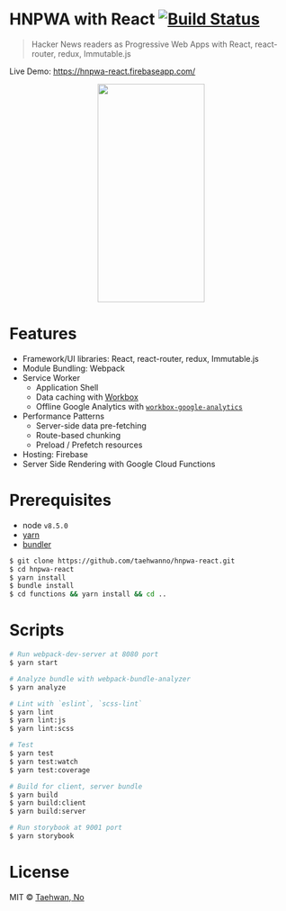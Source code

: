 # HNPWA with React [![Build Status](https://circleci.com/gh/taehwanno/hnpwa-react/tree/master.svg?style=shield&circle-token=3f589df40a8f9d6303dee73907fbf91f9c09cc38)](https://circleci.com/gh/taehwanno/hnpwa-react/tree/master)

> Hacker News readers as Progressive Web Apps with React, react-router, redux, Immutable.js

Live Demo: https://hnpwa-react.firebaseapp.com/

<div align="center">
  <img width="190" height="388" src="https://user-images.githubusercontent.com/7760903/31730158-0792a2c8-b46c-11e7-908c-1e0a3ad7e5bf.png">
</div>

# Features

- Framework/UI libraries: React, react-router, redux, Immutable.js
- Module Bundling: Webpack
- Service Worker
  - Application Shell
  - Data caching with [Workbox](https://workboxjs.org/)
  - Offline Google Analytics with [`workbox-google-analytics`](https://workboxjs.org/reference-docs/latest/module-workbox-google-analytics.html)
- Performance Patterns
  - Server-side data pre-fetching
  - Route-based chunking
  - Preload / Prefetch resources
- Hosting: Firebase
- Server Side Rendering with Google Cloud Functions

# Prerequisites

- node `v8.5.0`
- [yarn](https://yarnpkg.com/lang/en/)
- [bundler](http://bundler.io/)

```bash
$ git clone https://github.com/taehwanno/hnpwa-react.git
$ cd hnpwa-react
$ yarn install
$ bundle install
$ cd functions && yarn install && cd ..
```

# Scripts

```bash
# Run webpack-dev-server at 8080 port
$ yarn start

# Analyze bundle with webpack-bundle-analyzer
$ yarn analyze

# Lint with `eslint`, `scss-lint`
$ yarn lint
$ yarn lint:js
$ yarn lint:scss

# Test
$ yarn test
$ yarn test:watch
$ yarn test:coverage

# Build for client, server bundle
$ yarn build
$ yarn build:client
$ yarn build:server

# Run storybook at 9001 port
$ yarn storybook
```

# License

MIT © [Taehwan, No](https://github.com/taehwanno)
